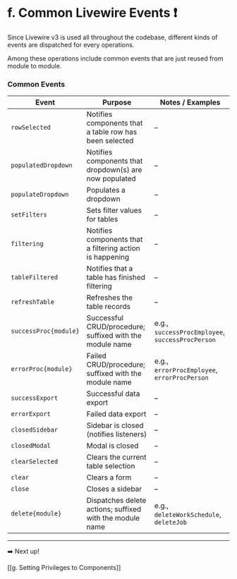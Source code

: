 # f. Common Livewire Events ❗️

Since Livewire v3 is used all throughout the codebase, different kinds of events are dispatched for every operations. 

Among these operations include common events that are just reused from module to module.

### Common Events

| Event                 | Purpose                                                  | Notes / Examples                                 |
| --------------------- | -------------------------------------------------------- | ------------------------------------------------ |
| `rowSelected`         | Notifies components that a table row has been selected   | –                                                |
| `populatedDropdown`   | Notifies components that dropdown(s) are now populated   | –                                                |
| `populateDropdown`    | Populates a dropdown                                     | –                                                |
| `setFilters`          | Sets filter values for tables                            | –                                                |
| `filtering`           | Notifies components that a filtering action is happening | –                                                |
| `tableFiltered`       | Notifies that a table has finished filtering             | –                                                |
| `refreshTable`        | Refreshes the table records                              | –                                                |
| `successProc{module}` | Successful CRUD/procedure; suffixed with the module name | e.g., `successProcEmployee`, `successProcPerson` |
| `errorProc{module}`   | Failed CRUD/procedure; suffixed with the module name     | e.g., `errorProcEmployee`, `errorProcPerson`     |
| `successExport`       | Successful data export                                   | –                                                |
| `errorExport`         | Failed data export                                       | –                                                |
| `closedSidebar`       | Sidebar is closed (notifies listeners)                   | –                                                |
| `closedModal`         | Modal is closed                                          | –                                                |
| `clearSelected`       | Clears the current table selection                       | –                                                |
| `clear`               | Clears a form                                            | –                                                |
| `close`               | Closes a sidebar                                         | –                                                |
| `delete{module}`      | Dispatches delete actions; suffixed with the module name | e.g., `deleteWorkSchedule`, `deleteJob`          |

---

➡️ Next up!

[[g. Setting Privileges to Components]]